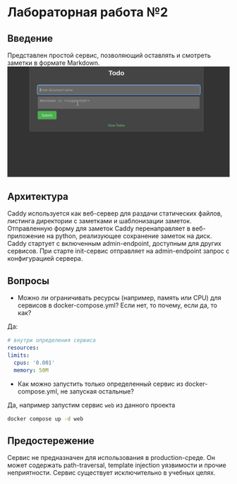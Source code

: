 # Лабораторная работа №2

## Введение
Представлен простой сервис, позволяющий оставлять и смотреть заметки в формате Markdown.
![Демонстрация](demo.gif)


## Архитектура
Caddy используется как веб-сервер для раздачи статических файлов, листинга директории с заметками и шаблонизации заметок.
Отправленную форму для заметок Caddy перенаправляет в веб-приложение на python, реализующее сохранение заметок на диск.
Caddy стартует с включенным admin-endpoint, доступным для других сервисов. При старте init-сервис отправляет на admin-endpoint запрос с конфигурацией сервера.


## Вопросы
- Можно ли ограничивать ресурсы (например, память или CPU) для сервисов в docker-compose.yml? Если нет, то почему,
если да, то как?

Да:
```yml
# внутри определения сервиса
resources:
limits:
  cpus: '0.001'
  memory: 50M
```

- Как можно запустить только определенный сервис из docker-compose.yml, не запуская остальные?

Да, например запустим сервис `web` из данного проекта
```sh
docker compose up -d web
```

## Предостережение
Сервис не предназначен для использования в production-среде. Он может содержать path-traversal, template injection уязвимости и прочие неприятности.
Сервис существует исключительно в учебных целях.
